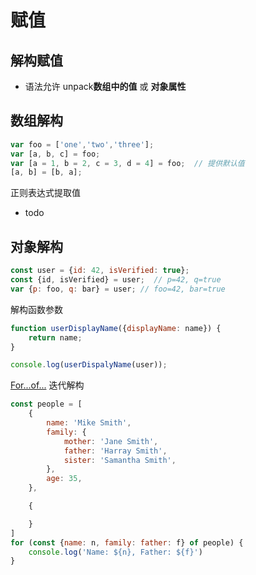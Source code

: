 # 赋值

## 解构赋值

- 语法允许 unpack**数组中的值** 或 **对象属性**

## 数组解构

```javascript
var foo = ['one','two','three'];
var [a, b, c] = foo;
var [a = 1, b = 2, c = 3, d = 4] = foo;  // 提供默认值
[a, b] = [b, a];
```

正则表达式提取值

- todo

## 对象解构

```javascript
const user = {id: 42, isVerified: true};
const {id, isVerified} = user;  // p=42, q=true
var {p: foo, q: bar} = user; // foo=42, bar=true
```

解构函数参数

```javascript
function userDisplayName({displayName: name}) {
    return name;
}

console.log(userDispalyName(user));
```

[For...of...]() 迭代解构

```javascript
const people = [
    {
        name: 'Mike Smith',
        family: {
            mother: 'Jane Smith',
            father: 'Harray Smith',
            sister: 'Samantha Smith',
        },
        age: 35,
    },

    {

    }
]
for (const {name: n, family: father: f} of people) {
    console.log('Name: ${n}, Father: ${f}')
}
```
